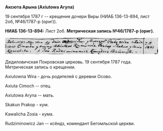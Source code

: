 **Аксюта Арына (Axiutowa Aryna)**

19 сентября 1787 г -- крещение дочери Виры (НИАБ 136-13-894, лист 2об,
№46/1787-р (ориг)).

**НИАБ 136-13-894:** Лист 2об. **Метрическая запись №46/1787-р (ориг).**

![](./media/b16d3db246799c5969f56ce3bec069e1eeba2f61.png)

Дедиловичская Покровская церковь. 19 сентября 1787 года. Метрическая
запись о крещении.

Axiutowna Wira - дочь родителей с деревни Осово.

Axiuta Cimoch -- отец.

Axiutowa Aryna -- мать.

Skakun Prakop - кум.

Kawalicha Zosia - кума.

Rudziminowicz Jan -- ксёндз, комендант Бегомльской церкви.
